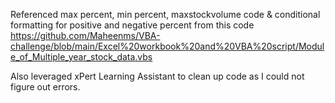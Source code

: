 Referenced max percent, min percent, maxstockvolume code & conditional formatting for positive and negative percent from this code
https://github.com/Maheenms/VBA-challenge/blob/main/Excel%20workbook%20and%20VBA%20script/Module_of_Multiple_year_stock_data.vbs

Also leveraged xPert Learning Assistant to clean up code as I could not figure out errors. 
